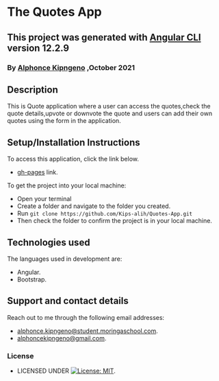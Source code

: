 # The Quotes App

## This project was generated with [Angular CLI](https://github.com/angular/angular-cli) version 12.2.9

### By [Alphonce Kipngeno](https://github.com/Kips-alih) ,October 2021

## Description

This is Quote application where a user can access the quotes,check the quote details,upvote or downvote the quote and users can add  their own quotes using the form in the application.

## Setup/Installation Instructions

To access this application, click the link below.

* [gh-pages](https://kips-alih.github.io/Quotes-App/) link.

To get the project into your local machine:

* Open your terminal
* Create a folder and navigate to the folder you created.
* Run `git clone https://github.com/Kips-alih/Quotes-App.git`
* Then check the folder to confirm the project is in your local machine.

## Technologies used

The languages used in development are:

* Angular.
* Bootstrap.

## Support and contact details

Reach out to me through the following email addresses:

* alphonce.kipngeno@student.moringaschool.com.
* alphoncekipngeno@gmail.com.

### License

* LICENSED UNDER  [![License: MIT](https://img.shields.io/badge/License-MIT-yellow.svg)](LICENSE).
